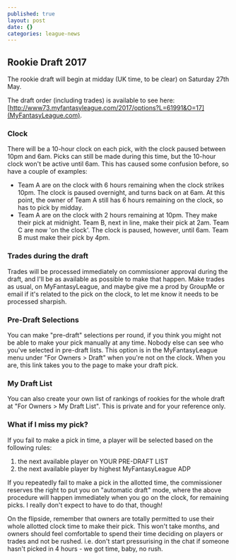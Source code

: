 ```yaml
---
published: true
layout: post
date: {}
categories: league-news
---
```

## Rookie Draft 2017

The rookie draft will begin at midday (UK time, to be clear) on Saturday 27th May. 

The draft order (including trades) is available to see here: [http://www73.myfantasyleague.com/2017/options?L=61991&O=17](MyFantasyLeague.com). 

### Clock

There will be a 10-hour clock on each pick, with the clock paused between 10pm and 6am. Picks can still be made during this time, but the 10-hour clock won't be active until 6am. This has caused some confusion before, so have a couple of examples:

- Team A are on the clock with 6 hours remaining when the clock strikes 10pm. The clock is paused overnight, and turns back on at 6am. At this point, the owner of Team A still has 6 hours remaining on the clock, so has to pick by midday.
- Team A are on the clock with 2 hours remaining at 10pm. They make their pick at midnight. Team B, next in line, make their pick at 2am. Team C are now 'on the clock'. The clock is paused, however, until 6am. Team B must make their pick by 4pm.

### Trades during the draft

Trades will be processed immediately on commissioner approval during the draft, and I'll be as available as possible to make that happen. Make trades as usual, on MyFantasyLeague, and maybe give me a prod by GroupMe or email if it's related to the pick on the clock, to let me know it needs to be processed sharpish.

### Pre-Draft Selections

You can make "pre-draft" selections per round, if you think you might not be able to make your pick manually at any time. Nobody else can see who you've selected in pre-draft lists. This option is in the MyFantasyLeague menu under "For Owners > Draft" when you're not on the clock. When you are, this link takes you to the page to make your draft pick.

### My Draft List

You can also create your own list of rankings of rookies for the whole draft at "For Owners > My Draft List". This is private and for your reference only.

### What if I miss my pick?

If you fail to make a pick in time, a player will be selected based on the following rules:

1. the next available player on YOUR PRE-DRAFT LIST
2. the next available player by highest MyFantasyLeague ADP

If you repeatedly fail to make a pick in the allotted time, the commissioner reserves the right to put you on "automatic draft" mode, where the above procedure will happen immediately when you go on the clock, for remaining picks. I really don't expect to have to do that, though!

On the flipside, remember that owners are totally permitted to use their whole allotted clock time to make their pick. This won't take months, and owners should feel comfortable to spend their time deciding on players or trades and not be rushed. i.e. don't start pressurising in the chat if someone hasn't picked in 4 hours - we got time, baby, no rush.
